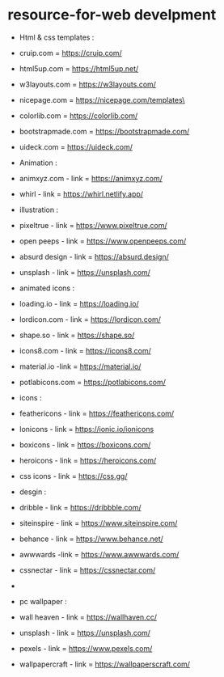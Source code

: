 # resource-for-web develpment

* Html & css templates :
* cruip.com = https://cruip.com/
* html5up.com = https://html5up.net/
* w3layouts.com = https://w3layouts.com/
* nicepage.com = https://nicepage.com/templates\
* colorlib.com = https://colorlib.com/
* bootstrapmade.com = https://bootstrapmade.com/
* uideck.com = https://uideck.com/

* Animation :
* animxyz.com - link = https://animxyz.com/
* whirl - link = https://whirl.netlify.app/

* illustration :
* pixeltrue - link = https://www.pixeltrue.com/
* open peeps - link = https://www.openpeeps.com/
* absurd design - link = https://absurd.design/
* unsplash - link = https://unsplash.com/

* animated icons :
* loading.io - link = https://loading.io/
* lordicon.com - link = https://lordicon.com/
* shape.so - link = https://shape.so/
* icons8.com - link = https://icons8.com/
* material.io -link = https://material.io/
* potlabicons.com = https://potlabicons.com/

* icons :
* feathericons - link = https://feathericons.com/
* lonicons - link = https://ionic.io/ionicons
* boxicons - link = https://boxicons.com/
* heroicons - link = https://heroicons.com/
* css icons - link = https://css.gg/

* desgin :
* dribble - link = https://dribbble.com/
* siteinspire - link = https://www.siteinspire.com/
* behance - link = https://www.behance.net/
* awwwards -link = https://www.awwwards.com/
* cssnectar - link = https://cssnectar.com/
* 

* pc wallpaper :
* wall heaven - link = https://wallhaven.cc/
* unsplash - link = https://unsplash.com/
* pexels - link = https://www.pexels.com/
* wallpapercraft - link = https://wallpaperscraft.com/
